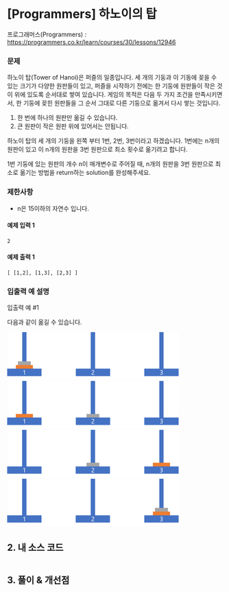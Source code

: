 # [Programmers] 하노이의 탑

프로그래머스(Programmers) :  https://programmers.co.kr/learn/courses/30/lessons/12946

### 문제

하노이 탑(Tower of Hanoi)은 퍼즐의 일종입니다. 세 개의 기둥과 이 기동에 꽂을 수 있는 크기가 다양한 원판들이 있고, 퍼즐을 시작하기 전에는 한 기둥에 원판들이 작은 것이 위에 있도록 순서대로 쌓여 있습니다. 게임의 목적은 다음 두 가지 조건을 만족시키면서, 한 기둥에 꽂힌 원판들을 그 순서 그대로 다른 기둥으로 옮겨서 다시 쌓는 것입니다.

1. 한 번에 하나의 원판만 옮길 수 있습니다.
2. 큰 원판이 작은 원판 위에 있어서는 안됩니다.

하노이 탑의 세 개의 기둥을 왼쪽 부터 1번, 2번, 3번이라고 하겠습니다. 1번에는 n개의 원판이 있고 이 n개의 원판을 3번 원판으로 최소 횟수로 옮기려고 합니다.

1번 기둥에 있는 원판의 개수 n이 매개변수로 주어질 때, n개의 원판을 3번 원판으로 최소로 옮기는 방법을 return하는 solution를 완성해주세요.

### 제한사항

- n은 15이하의 자연수 입니다.

#### 예제 입력 1

```  
2
```  

#### 예제 출력 1

```  
[ [1,2], [1,3], [2,3] ]
```  

### 입출력 예 설명

입출력 예 #1

다음과 같이 옮길 수 있습니다.

![img.png](images/12946_img.png)
![img_1.png](images/12946_img_1.png)
![img_2.png](images/12946_img_2.png)
![img_3.png](images/12946_img_3.png)

## 2. 내 소스 코드

```python  

```  



## 3. 풀이 & 개선점